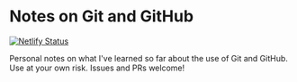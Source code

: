 # Notes on Git and GitHub

[![Netlify Status](https://api.netlify.com/api/v1/badges/acc2c4d6-8f51-4092-8a87-5defa52f7e54/deploy-status)](https://app.netlify.com/sites/notes-on-git-and-github/deploys)

Personal notes on what I've learned so far about the use of Git and GitHub. Use at your own risk. Issues and PRs welcome!
